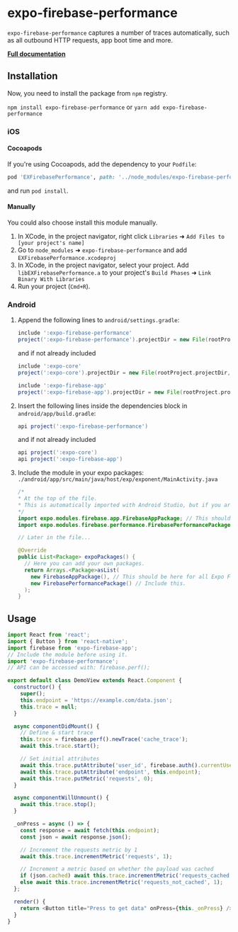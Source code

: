 # expo-firebase-performance

`expo-firebase-performance` captures a number of traces automatically, such as all outbound HTTP requests, app boot time and more.

[**Full documentation**](https://rnfirebase.io/docs/master/perf-mon/reference/perf-mon)

## Installation

Now, you need to install the package from `npm` registry.

`npm install expo-firebase-performance` or `yarn add expo-firebase-performance`

### iOS

#### Cocoapods

If you're using Cocoapods, add the dependency to your `Podfile`:

```ruby
pod 'EXFirebasePerformance', path: '../node_modules/expo-firebase-performance/ios'
```

and run `pod install`.

#### Manually

You could also choose install this module manually.

1.  In XCode, in the project navigator, right click `Libraries` ➜ `Add Files to [your project's name]`
2.  Go to `node_modules` ➜ `expo-firebase-performance` and add `EXFirebasePerformance.xcodeproj`
3.  In XCode, in the project navigator, select your project. Add `libEXFirebasePerformance.a` to your project's `Build Phases` ➜ `Link Binary With Libraries`
4.  Run your project (`Cmd+R`).

### Android

1.  Append the following lines to `android/settings.gradle`:

    ```gradle
    include ':expo-firebase-performance'
    project(':expo-firebase-performance').projectDir = new File(rootProject.projectDir, '../node_modules/expo-firebase-performance/android')
    ```

    and if not already included

    ```gradle
    include ':expo-core'
    project(':expo-core').projectDir = new File(rootProject.projectDir, '../node_modules/expo-core/android')

    include ':expo-firebase-app'
    project(':expo-firebase-app').projectDir = new File(rootProject.projectDir, '../node_modules/expo-firebase-app/android')
    ```

2.  Insert the following lines inside the dependencies block in `android/app/build.gradle`:

    ```gradle
    api project(':expo-firebase-performance')
    ```

    and if not already included

    ```gradle
    api project(':expo-core')
    api project(':expo-firebase-app')
    ```

3.  Include the module in your expo packages: `./android/app/src/main/java/host/exp/exponent/MainActivity.java`

    ```java
    /*
    * At the top of the file.
    * This is automatically imported with Android Studio, but if you are in any other editor you will need to manually import the module.
    */
    import expo.modules.firebase.app.FirebaseAppPackage; // This should be here for all Expo Firebase features.
    import expo.modules.firebase.performance.FirebasePerformancePackage;

    // Later in the file...

    @Override
    public List<Package> expoPackages() {
      // Here you can add your own packages.
      return Arrays.<Package>asList(
        new FirebaseAppPackage(), // This should be here for all Expo Firebase features.
        new FirebasePerformancePackage() // Include this.
      );
    }
    ```

## Usage

```javascript
import React from 'react';
import { Button } from 'react-native';
import firebase from 'expo-firebase-app';
// Include the module before using it.
import 'expo-firebase-performance';
// API can be accessed with: firebase.perf();

export default class DemoView extends React.Component {
  constructor() {
    super();
    this.endpoint = 'https://example.com/data.json';
    this.trace = null;
  }

  async componentDidMount() {
    // Define & start trace
    this.trace = firebase.perf().newTrace('cache_trace');
    await this.trace.start();

    // Set initial attributes
    await this.trace.putAttribute('user_id', firebase.auth().currentUser.uid);
    await this.trace.putAttribute('endpoint', this.endpoint);
    await this.trace.putMetric('requests', 0);
  }

  async componentWillUnmount() {
    await this.trace.stop();
  }

  _onPress = async () => {
    const response = await fetch(this.endpoint);
    const json = await response.json();

    // Increment the requests metric by 1
    await this.trace.incrementMetric('requests', 1);

    // Increment a metric based on whether the payload was cached
    if (json.cached) await this.trace.incrementMetric('requests_cached', 1);
    else await this.trace.incrementMetric('requests_not_cached', 1);
  };

  render() {
    return <Button title="Press to get data" onPress={this._onPress} />;
  }
}
```
